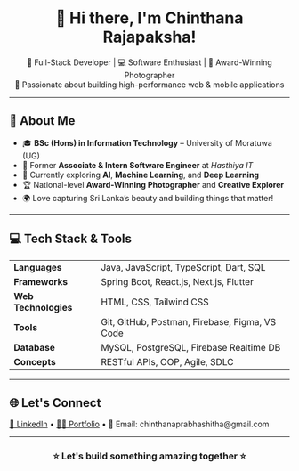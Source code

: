 <h1 align="center">👋 Hi there, I'm Chinthana Rajapaksha!</h1>

<p align="center">
  🌟 Full-Stack Developer | 💻 Software Enthusiast | 📸 Award-Winning Photographer <br>
  🚀 Passionate about building high-performance web & mobile applications
</p>

---

## 🚀 About Me

- 🎓 **BSc (Hons) in Information Technology** – University of Moratuwa (UG)
- 💼 Former **Associate & Intern Software Engineer** at *Hasthiya IT*
- 🤖 Currently exploring **AI**, **Machine Learning**, and **Deep Learning**
- 🏆 National-level **Award-Winning Photographer** and **Creative Explorer**
- 🌍 Love capturing Sri Lanka’s beauty and building things that matter!

---

## 💻 Tech Stack & Tools

<table>
  <tr>
    <td><strong>Languages</strong></td>
    <td>Java, JavaScript, TypeScript, Dart, SQL</td>
  </tr>
  <tr>
    <td><strong>Frameworks</strong></td>
    <td>Spring Boot, React.js, Next.js, Flutter</td>
  </tr>
  <tr>
    <td><strong>Web Technologies</strong></td>
    <td>HTML, CSS, Tailwind CSS</td>
  </tr>
  <tr>
    <td><strong>Tools</strong></td>
    <td>Git, GitHub, Postman, Firebase, Figma, VS Code</td>
  </tr>
  <tr>
    <td><strong>Database</strong></td>
    <td>MySQL, PostgreSQL, Firebase Realtime DB</td>
  </tr>
  <tr>
    <td><strong>Concepts</strong></td>
    <td>RESTful APIs, OOP, Agile, SDLC</td>
  </tr>
</table>

---

## 🌐 Let's Connect

<p>
  <a href="https://www.linkedin.com/in/prchinthana" target="_blank">💼 LinkedIn</a> •
  <a href="https://chinthana.vercel.app/" target="_blank">🧑‍💻 Portfolio</a> •
  📧 Email: chinthanaprabhashitha@gmail.com
</p>

---

<h3 align="center">⭐ Let's build something amazing together ⭐</h3>

